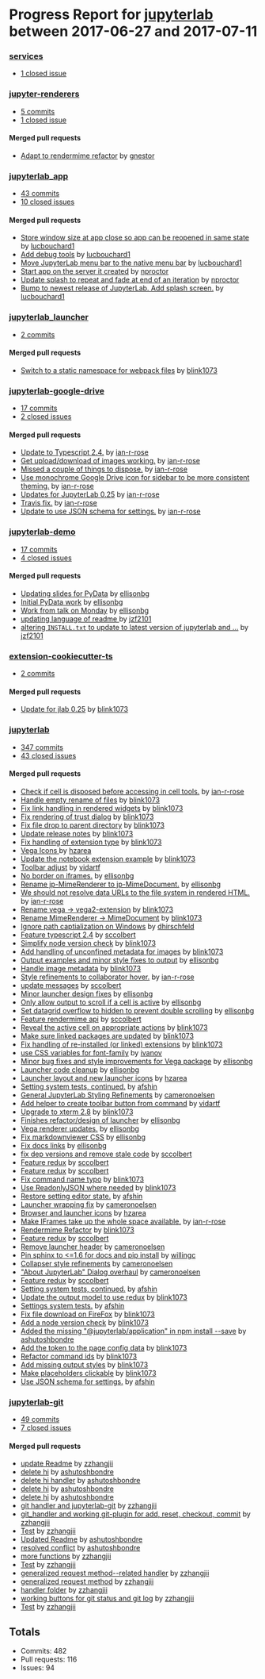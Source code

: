 # Progress Report for [jupyterlab](https://github.com/jupyterlab) between 2017-06-27 and 2017-07-11

### [services](https://github.com/jupyterlab/services)
-  [1 closed issue](https://github.com/jupyterlab/services/issues?utf8=%E2%9C%93&q=is%3Aissue%20closed%3A2017-06-27..2017-07-11)

### [jupyter-renderers](https://github.com/jupyterlab/jupyter-renderers)
-  [5 commits](https://github.com/jupyterlab/jupyter-renderers/compare/master@%7B1498539600%7D...master@%7B1499749200%7D)
-  [1 closed issue](https://github.com/jupyterlab/jupyter-renderers/issues?utf8=%E2%9C%93&q=is%3Aissue%20closed%3A2017-06-27..2017-07-11)

#### Merged pull requests
- [Adapt to rendermime refactor](https://github.com/jupyterlab/jupyter-renderers/pull/2) by [gnestor](https://github.com/gnestor)

### [jupyterlab_app](https://github.com/jupyterlab/jupyterlab_app)
-  [43 commits](https://github.com/jupyterlab/jupyterlab_app/compare/master@%7B1498539600%7D...master@%7B1499749200%7D)
-  [10 closed issues](https://github.com/jupyterlab/jupyterlab_app/issues?utf8=%E2%9C%93&q=is%3Aissue%20closed%3A2017-06-27..2017-07-11)

#### Merged pull requests
- [Store window size at app close so app can be reopened in same state](https://github.com/jupyterlab/jupyterlab_app/pull/45) by [lucbouchard1](https://github.com/lucbouchard1)
- [Add debug tools](https://github.com/jupyterlab/jupyterlab_app/pull/44) by [lucbouchard1](https://github.com/lucbouchard1)
- [Move JupyterLab menu bar to the native menu bar](https://github.com/jupyterlab/jupyterlab_app/pull/42) by [lucbouchard1](https://github.com/lucbouchard1)
- [Start app on the server it created](https://github.com/jupyterlab/jupyterlab_app/pull/39) by [nproctor](https://github.com/nproctor)
- [Update splash to repeat and fade at end of an iteration](https://github.com/jupyterlab/jupyterlab_app/pull/34) by [nproctor](https://github.com/nproctor)
- [Bump to newest release of JupyterLab. Add splash screen.](https://github.com/jupyterlab/jupyterlab_app/pull/33) by [lucbouchard1](https://github.com/lucbouchard1)

### [jupyterlab_launcher](https://github.com/jupyterlab/jupyterlab_launcher)
-  [2 commits](https://github.com/jupyterlab/jupyterlab_launcher/compare/master@%7B1498539600%7D...master@%7B1499749200%7D)

#### Merged pull requests
- [Switch to a static namespace for webpack files](https://github.com/jupyterlab/jupyterlab_launcher/pull/13) by [blink1073](https://github.com/blink1073)

### [jupyterlab-google-drive](https://github.com/jupyterlab/jupyterlab-google-drive)
-  [17 commits](https://github.com/jupyterlab/jupyterlab-google-drive/compare/master@%7B1498539600%7D...master@%7B1499749200%7D)
-  [2 closed issues](https://github.com/jupyterlab/jupyterlab-google-drive/issues?utf8=%E2%9C%93&q=is%3Aissue%20closed%3A2017-06-27..2017-07-11)

#### Merged pull requests
- [Update to Typescript 2.4.](https://github.com/jupyterlab/jupyterlab-google-drive/pull/29) by [ian-r-rose](https://github.com/ian-r-rose)
- [Get upload/download of images working.](https://github.com/jupyterlab/jupyterlab-google-drive/pull/28) by [ian-r-rose](https://github.com/ian-r-rose)
- [Missed a couple of things to dispose.](https://github.com/jupyterlab/jupyterlab-google-drive/pull/27) by [ian-r-rose](https://github.com/ian-r-rose)
- [Use monochrome Google Drive icon for sidebar to be more consistent theming.](https://github.com/jupyterlab/jupyterlab-google-drive/pull/26) by [ian-r-rose](https://github.com/ian-r-rose)
- [Updates for JupyterLab 0.25](https://github.com/jupyterlab/jupyterlab-google-drive/pull/25) by [ian-r-rose](https://github.com/ian-r-rose)
- [Travis fix.](https://github.com/jupyterlab/jupyterlab-google-drive/pull/23) by [ian-r-rose](https://github.com/ian-r-rose)
- [Update to use JSON schema for settings.](https://github.com/jupyterlab/jupyterlab-google-drive/pull/22) by [ian-r-rose](https://github.com/ian-r-rose)

### [jupyterlab-demo](https://github.com/jupyterlab/jupyterlab-demo)
-  [17 commits](https://github.com/jupyterlab/jupyterlab-demo/compare/master@%7B1498539600%7D...master@%7B1499749200%7D)
-  [4 closed issues](https://github.com/jupyterlab/jupyterlab-demo/issues?utf8=%E2%9C%93&q=is%3Aissue%20closed%3A2017-06-27..2017-07-11)

#### Merged pull requests
- [Updating slides for PyData](https://github.com/jupyterlab/jupyterlab-demo/pull/19) by [ellisonbg](https://github.com/ellisonbg)
- [Initial PyData work](https://github.com/jupyterlab/jupyterlab-demo/pull/18) by [ellisonbg](https://github.com/ellisonbg)
- [Work from talk on Monday](https://github.com/jupyterlab/jupyterlab-demo/pull/13) by [ellisonbg](https://github.com/ellisonbg)
- [updating language of readme ](https://github.com/jupyterlab/jupyterlab-demo/pull/12) by [jzf2101](https://github.com/jzf2101)
- [altering `INSTALL.txt` to update to latest version of jupyterlab and …](https://github.com/jupyterlab/jupyterlab-demo/pull/9) by [jzf2101](https://github.com/jzf2101)

### [extension-cookiecutter-ts](https://github.com/jupyterlab/extension-cookiecutter-ts)
-  [2 commits](https://github.com/jupyterlab/extension-cookiecutter-ts/compare/master@%7B1498539600%7D...master@%7B1499749200%7D)

#### Merged pull requests
- [Update for jlab 0.25](https://github.com/jupyterlab/extension-cookiecutter-ts/pull/18) by [blink1073](https://github.com/blink1073)

### [jupyterlab](https://github.com/jupyterlab/jupyterlab)
-  [347 commits](https://github.com/jupyterlab/jupyterlab/compare/master@%7B1498539600%7D...master@%7B1499749200%7D)
-  [43 closed issues](https://github.com/jupyterlab/jupyterlab/issues?utf8=%E2%9C%93&q=is%3Aissue%20closed%3A2017-06-27..2017-07-11)

#### Merged pull requests
- [Check if cell is disposed before accessing in cell tools.](https://github.com/jupyterlab/jupyterlab/pull/2656) by [ian-r-rose](https://github.com/ian-r-rose)
- [Handle empty rename of files](https://github.com/jupyterlab/jupyterlab/pull/2655) by [blink1073](https://github.com/blink1073)
- [Fix link handling in rendered widgets](https://github.com/jupyterlab/jupyterlab/pull/2652) by [blink1073](https://github.com/blink1073)
- [Fix rendering of trust dialog](https://github.com/jupyterlab/jupyterlab/pull/2635) by [blink1073](https://github.com/blink1073)
- [Fix file drop to parent directory](https://github.com/jupyterlab/jupyterlab/pull/2632) by [blink1073](https://github.com/blink1073)
- [Update release notes](https://github.com/jupyterlab/jupyterlab/pull/2629) by [blink1073](https://github.com/blink1073)
- [Fix handling of extension type](https://github.com/jupyterlab/jupyterlab/pull/2628) by [blink1073](https://github.com/blink1073)
- [Vega Icons ](https://github.com/jupyterlab/jupyterlab/pull/2627) by [hzarea](https://github.com/hzarea)
- [Update the notebook extension example](https://github.com/jupyterlab/jupyterlab/pull/2625) by [blink1073](https://github.com/blink1073)
- [Toolbar adjust](https://github.com/jupyterlab/jupyterlab/pull/2620) by [vidartf](https://github.com/vidartf)
- [No border on iframes.](https://github.com/jupyterlab/jupyterlab/pull/2618) by [ellisonbg](https://github.com/ellisonbg)
- [Rename jp-MimeRenderer to jp-MimeDocument.](https://github.com/jupyterlab/jupyterlab/pull/2617) by [ellisonbg](https://github.com/ellisonbg)
- [We should not resolve data URLs to the file system in rendered HTML.](https://github.com/jupyterlab/jupyterlab/pull/2616) by [ian-r-rose](https://github.com/ian-r-rose)
- [Rename vega -> vega2-extension](https://github.com/jupyterlab/jupyterlab/pull/2613) by [blink1073](https://github.com/blink1073)
- [Rename MimeRenderer -> MimeDocument](https://github.com/jupyterlab/jupyterlab/pull/2612) by [blink1073](https://github.com/blink1073)
- [Ignore path captialization on Windows](https://github.com/jupyterlab/jupyterlab/pull/2610) by [dhirschfeld](https://github.com/dhirschfeld)
- [Feature typescript 2.4](https://github.com/jupyterlab/jupyterlab/pull/2608) by [sccolbert](https://github.com/sccolbert)
- [Simplify node version check](https://github.com/jupyterlab/jupyterlab/pull/2607) by [blink1073](https://github.com/blink1073)
- [Add handling of unconfined metadata for images](https://github.com/jupyterlab/jupyterlab/pull/2606) by [blink1073](https://github.com/blink1073)
- [Output examples and minor style fixes to output](https://github.com/jupyterlab/jupyterlab/pull/2605) by [ellisonbg](https://github.com/ellisonbg)
- [Handle image metadata](https://github.com/jupyterlab/jupyterlab/pull/2603) by [blink1073](https://github.com/blink1073)
- [Style refinements to collaborator hover.](https://github.com/jupyterlab/jupyterlab/pull/2601) by [ian-r-rose](https://github.com/ian-r-rose)
- [update messages](https://github.com/jupyterlab/jupyterlab/pull/2600) by [sccolbert](https://github.com/sccolbert)
- [Minor launcher design fixes](https://github.com/jupyterlab/jupyterlab/pull/2598) by [ellisonbg](https://github.com/ellisonbg)
- [Only allow output to scroll if a cell is active](https://github.com/jupyterlab/jupyterlab/pull/2597) by [ellisonbg](https://github.com/ellisonbg)
- [Set datagrid overflow to hidden to prevent double scrolling](https://github.com/jupyterlab/jupyterlab/pull/2596) by [ellisonbg](https://github.com/ellisonbg)
- [Feature rendermime api](https://github.com/jupyterlab/jupyterlab/pull/2595) by [sccolbert](https://github.com/sccolbert)
- [Reveal the active cell on appropriate actions](https://github.com/jupyterlab/jupyterlab/pull/2593) by [blink1073](https://github.com/blink1073)
- [Make sure linked packages are updated](https://github.com/jupyterlab/jupyterlab/pull/2592) by [blink1073](https://github.com/blink1073)
- [Fix handling of re-installed (or linked) extensions](https://github.com/jupyterlab/jupyterlab/pull/2591) by [blink1073](https://github.com/blink1073)
- [use CSS variables for font-family](https://github.com/jupyterlab/jupyterlab/pull/2590) by [ivanov](https://github.com/ivanov)
- [Minor bug fixes and style improvements for Vega package](https://github.com/jupyterlab/jupyterlab/pull/2589) by [ellisonbg](https://github.com/ellisonbg)
- [Launcher code cleanup](https://github.com/jupyterlab/jupyterlab/pull/2588) by [ellisonbg](https://github.com/ellisonbg)
- [Launcher layout and new launcher icons](https://github.com/jupyterlab/jupyterlab/pull/2586) by [hzarea](https://github.com/hzarea)
- [Setting system tests, continued.](https://github.com/jupyterlab/jupyterlab/pull/2584) by [afshin](https://github.com/afshin)
- [General JupyterLab Styling Refinements](https://github.com/jupyterlab/jupyterlab/pull/2583) by [cameronoelsen](https://github.com/cameronoelsen)
- [Add helper to create toolbar button from command](https://github.com/jupyterlab/jupyterlab/pull/2582) by [vidartf](https://github.com/vidartf)
- [Upgrade to xterm 2.8](https://github.com/jupyterlab/jupyterlab/pull/2581) by [blink1073](https://github.com/blink1073)
- [Finishes refactor/design of launcher](https://github.com/jupyterlab/jupyterlab/pull/2580) by [ellisonbg](https://github.com/ellisonbg)
- [Vega renderer updates.](https://github.com/jupyterlab/jupyterlab/pull/2578) by [ellisonbg](https://github.com/ellisonbg)
- [Fix markdownviewer CSS](https://github.com/jupyterlab/jupyterlab/pull/2576) by [ellisonbg](https://github.com/ellisonbg)
- [Fix docs links](https://github.com/jupyterlab/jupyterlab/pull/2574) by [ellisonbg](https://github.com/ellisonbg)
- [fix dep versions and remove stale code](https://github.com/jupyterlab/jupyterlab/pull/2573) by [sccolbert](https://github.com/sccolbert)
- [Feature redux](https://github.com/jupyterlab/jupyterlab/pull/2572) by [sccolbert](https://github.com/sccolbert)
- [Feature redux](https://github.com/jupyterlab/jupyterlab/pull/2569) by [sccolbert](https://github.com/sccolbert)
- [Fix command name typo](https://github.com/jupyterlab/jupyterlab/pull/2567) by [blink1073](https://github.com/blink1073)
- [Use ReadonlyJSON where needed](https://github.com/jupyterlab/jupyterlab/pull/2564) by [blink1073](https://github.com/blink1073)
- [Restore setting editor state.](https://github.com/jupyterlab/jupyterlab/pull/2563) by [afshin](https://github.com/afshin)
- [Launcher wrapping fix](https://github.com/jupyterlab/jupyterlab/pull/2559) by [cameronoelsen](https://github.com/cameronoelsen)
- [Browser and launcher icons](https://github.com/jupyterlab/jupyterlab/pull/2558) by [hzarea](https://github.com/hzarea)
- [Make IFrames take up the whole space available.](https://github.com/jupyterlab/jupyterlab/pull/2557) by [ian-r-rose](https://github.com/ian-r-rose)
- [Rendermime Refactor](https://github.com/jupyterlab/jupyterlab/pull/2555) by [blink1073](https://github.com/blink1073)
- [Feature redux](https://github.com/jupyterlab/jupyterlab/pull/2554) by [sccolbert](https://github.com/sccolbert)
- [Remove launcher header](https://github.com/jupyterlab/jupyterlab/pull/2553) by [cameronoelsen](https://github.com/cameronoelsen)
- [Pin sphinx to <=1.6 for docs and pip install](https://github.com/jupyterlab/jupyterlab/pull/2552) by [willingc](https://github.com/willingc)
- [Collapser style refinements](https://github.com/jupyterlab/jupyterlab/pull/2551) by [cameronoelsen](https://github.com/cameronoelsen)
- ["About JupyterLab" Dialog overhaul](https://github.com/jupyterlab/jupyterlab/pull/2550) by [cameronoelsen](https://github.com/cameronoelsen)
- [Feature redux](https://github.com/jupyterlab/jupyterlab/pull/2549) by [sccolbert](https://github.com/sccolbert)
- [Setting system tests, continued.](https://github.com/jupyterlab/jupyterlab/pull/2548) by [afshin](https://github.com/afshin)
- [Update the output model to use redux](https://github.com/jupyterlab/jupyterlab/pull/2547) by [blink1073](https://github.com/blink1073)
- [Settings system tests.](https://github.com/jupyterlab/jupyterlab/pull/2546) by [afshin](https://github.com/afshin)
- [Fix file download on FireFox](https://github.com/jupyterlab/jupyterlab/pull/2544) by [blink1073](https://github.com/blink1073)
- [Add a node version check](https://github.com/jupyterlab/jupyterlab/pull/2539) by [blink1073](https://github.com/blink1073)
- [Added the missing "@jupyterlab/application" in npm install --save](https://github.com/jupyterlab/jupyterlab/pull/2535) by [ashutoshbondre](https://github.com/ashutoshbondre)
- [Add the token to the page config data](https://github.com/jupyterlab/jupyterlab/pull/2533) by [blink1073](https://github.com/blink1073)
- [Refactor command ids](https://github.com/jupyterlab/jupyterlab/pull/2519) by [blink1073](https://github.com/blink1073)
- [Add missing output styles](https://github.com/jupyterlab/jupyterlab/pull/2512) by [blink1073](https://github.com/blink1073)
- [Make placeholders clickable](https://github.com/jupyterlab/jupyterlab/pull/2509) by [blink1073](https://github.com/blink1073)
- [Use JSON schema for settings.](https://github.com/jupyterlab/jupyterlab/pull/2411) by [afshin](https://github.com/afshin)

### [jupyterlab-git](https://github.com/jupyterlab/jupyterlab-git)
-  [49 commits](https://github.com/jupyterlab/jupyterlab-git/compare/master@%7B1498539600%7D...master@%7B1499749200%7D)
-  [7 closed issues](https://github.com/jupyterlab/jupyterlab-git/issues?utf8=%E2%9C%93&q=is%3Aissue%20closed%3A2017-06-27..2017-07-11)

#### Merged pull requests
- [update Readme](https://github.com/jupyterlab/jupyterlab-git/pull/37) by [zzhangjii](https://github.com/zzhangjii)
- [delete hi](https://github.com/jupyterlab/jupyterlab-git/pull/36) by [ashutoshbondre](https://github.com/ashutoshbondre)
- [delete hi handler](https://github.com/jupyterlab/jupyterlab-git/pull/35) by [ashutoshbondre](https://github.com/ashutoshbondre)
- [delete hi](https://github.com/jupyterlab/jupyterlab-git/pull/34) by [ashutoshbondre](https://github.com/ashutoshbondre)
- [delete hi](https://github.com/jupyterlab/jupyterlab-git/pull/33) by [ashutoshbondre](https://github.com/ashutoshbondre)
- [git handler and jupyterlab-git](https://github.com/jupyterlab/jupyterlab-git/pull/32) by [zzhangjii](https://github.com/zzhangjii)
- [git_handler and working git-plugin for add, reset, checkout, commit](https://github.com/jupyterlab/jupyterlab-git/pull/31) by [zzhangjii](https://github.com/zzhangjii)
- [Test](https://github.com/jupyterlab/jupyterlab-git/pull/26) by [zzhangjii](https://github.com/zzhangjii)
- [Updated Readme](https://github.com/jupyterlab/jupyterlab-git/pull/23) by [ashutoshbondre](https://github.com/ashutoshbondre)
- [resolved conflict](https://github.com/jupyterlab/jupyterlab-git/pull/22) by [ashutoshbondre](https://github.com/ashutoshbondre)
- [more functions](https://github.com/jupyterlab/jupyterlab-git/pull/21) by [zzhangjii](https://github.com/zzhangjii)
- [Test](https://github.com/jupyterlab/jupyterlab-git/pull/20) by [zzhangjii](https://github.com/zzhangjii)
- [generalized request method--related handler](https://github.com/jupyterlab/jupyterlab-git/pull/19) by [zzhangjii](https://github.com/zzhangjii)
- [generalized request method](https://github.com/jupyterlab/jupyterlab-git/pull/18) by [zzhangjii](https://github.com/zzhangjii)
- [handler folder](https://github.com/jupyterlab/jupyterlab-git/pull/17) by [zzhangjii](https://github.com/zzhangjii)
- [working buttons for git status and git log](https://github.com/jupyterlab/jupyterlab-git/pull/16) by [zzhangjii](https://github.com/zzhangjii)
- [Test](https://github.com/jupyterlab/jupyterlab-git/pull/15) by [zzhangjii](https://github.com/zzhangjii)

## Totals
- Commits: 482
- Pull requests: 116
- Issues: 94
